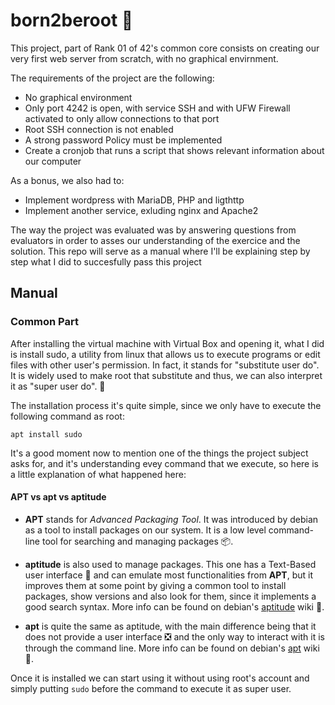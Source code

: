 # born2beroot 🐧

This project, part of Rank 01 of 42's common core consists on creating our very first web server from scratch, with no graphical envirnment.

The requirements of the project are the following:

- No graphical environment
- Only port 4242 is open, with service SSH and with UFW Firewall activated to only allow connections to that port
- Root SSH connection is not enabled
- A strong password Policy must be implemented
- Create a cronjob that runs a script that shows relevant information about our computer

As a bonus, we also had to:

- Implement wordpress with MariaDB, PHP and ligthttp
- Implement another service, exluding nginx and Apache2

The way the project was evaluated was by answering questions from evaluators in order to asses our understanding of the exercice and the solution. This repo will serve as a manual where I'll be explaining step by step what I did to succesfully pass this project

## Manual

### Common Part

After installing the virtual machine with Virtual Box and opening it, what I did is install sudo, a utility from linux that allows us to execute programs or edit files with other user's permission. In fact, it stands for "substitute user do". It is widely used to make root that substitute and thus, we can also interpret it as "super user do". 🦸

The installation process it's quite simple, since we only have to execute the following command as root:
```shell
apt install sudo
```
It's a good moment now to mention one of the things the project subject asks for, and it's understanding evey command that we execute, so here is a little explanation of what happened here:

#### APT vs apt vs aptitude

- **APT** stands for _Advanced Packaging Tool_. It was introduced by debian as a tool to install packages on our system. It is a low level command-line tool for searching and managing packages 📦.

- **aptitude** is also used to manage packages. This one has a Text-Based user interface 👾 and can emulate most functionalities from **APT**, but it improves them at some point by giving a common tool to install packages, show versions and also look for them, since it implements a good search syntax. More info can be found on debian's [aptitude](https://wiki.debian.org/Aptitude) wiki 📑.

- **apt** is quite the same as aptitude, with the main difference being that it does not provide a user interface ❎ and the only way to interact with it is through the command line. More info can be found on debian's [apt](https://wiki.debian.org/AptCLI) wiki 📑.

Once it is installed we can start using it without using root's account and simply putting ```sudo``` before the command to execute it as super user.


